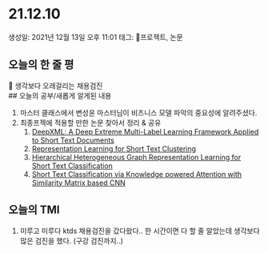 # 21.12.10

생성일: 2021년 12월 13일 오후 11:01
태그: 프로젝트, 논문

## 오늘의 한 줄 평

<aside>
📌 생각보다 오래걸리는 채용검진</aside>
## 오늘의 공부/새롭게 알게된 내용

1. 마스터 클래스에서 변성윤 마스터님이 비즈니스 모델 파악의 중요성에 알려주셨다.
2. 최종프젝에 적용할 만한 논문 찾아서 정리 & 공유
    1. [DeepXML: A Deep Extreme Multi-Label Learning Framework Applied to Short Text Documents](https://arxiv.org/pdf/2111.06685v1.pdf)
    2. [Representation Learning for Short Text Clustering](https://arxiv.org/abs/2109.09894v1)
    3. [Hierarchical Heterogeneous Graph Representation Learning for Short Text Classification](https://arxiv.org/abs/2111.00180)
    4. [Short Text Classification via Knowledge powered Attention with Similarity Matrix based CNN](https://arxiv.org/abs/2002.03350v2)

## 오늘의 TMI

1. 미루고 미루다 ktds 채용검진을 갔다왔다.. 한 시간이면 다 할 줄 알았는데 생각보다 많은 검진을 했다. (구강 검진까지..)